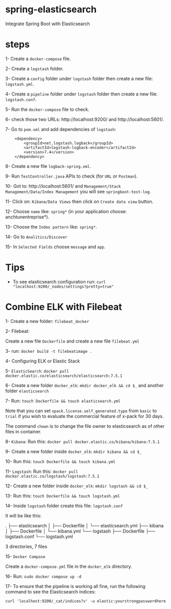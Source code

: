 # spring-elasticsearch
Integrate Spring Boot with Elasticsearch

# steps

1- Create a `docker-compose` file.

2- Create a `logstash` folder.

3- Create a `config` folder under `logstash` folder then create a new file: `logstash.yml`.

4- Create a `pipeline` folder under `logstash` folder then create a new file: `logstash.conf`.

5- Run the `docker-compose` file to check.

6- check those two URLs: http://localhost:9200/ and http://localhost:5601/.

7- Go to `pom.xml` and add dependencies of `logstash`:

		<dependency>
			<groupId>net.logstash.logback</groupId>
			<artifactId>logstash-logback-encoder</artifactId>
			<version>7.4</version>
		</dependency>

8- Create a new file `logback-spring.xml`.

9- Run `TestController.java` APIs to check (for `URL` or `Postman`).

10- Got to: http://localhost:5601/ and `Management/Stack Management/Data/Index Management` you will see `springboot-test-log`.

11- Click on: `Kibana/Data Views` then click on `Create data view` button.

12- Choose `name` like: `spring*` (in your application choose: anchtunentreprise*).

13- Choose the `Index pattern` like: `spring*`.

14- Go to `Analitics/Discover`

15- In `Selected Fields` choose `message` and `app`. 

# Tips

- To see elasticsearch configuration run: `curl "localhost:9200/_nodes/settings?pretty=true"`

# Combine ELK with Filebeat

1- Create a new folder: `filebeat_docker`

2- Filebeat:

Create a new file `Dockerfile` and create a new file `filebeat.yml`

3- run: `docker build -t filebeatimage .`

4- Configuring ELK or Elastic Stack

5- `ElasticSearch`: `docker pull docker.elastic.co/elasticsearch/elasticsearch:7.5.1`

6- Create a new folder `docker_elk`: `mkdir docker_elk && cd $_` and another folder `elasticsearch`

7- Run: `touch Dockerfile && touch elasticsearch.yml`

Note that you can set `xpack.license.self_generated.type` from `basic` to `trial` if you wish to evaluate the commercial feature of x-pack for 30 days.

The command `chown` is to change the file owner to elasticsearch as of other files in container.

8- `Kibana`: Run this: `docker pull docker.elastic.co/kibana/kibana:7.5.1`

9- Create a new folder inside `docker_elk`: `mkdir kibana && cd $_`

10- Run this: `touch Dockerfile && touch kibana.yml`

11- `Logstash`: Run this: `docker pull docker.elastic.co/logstash/logstash:7.5.1`

12- Create a new folder inside `docker_elk`: `mkdir logstash && cd $_`

13- Run this: `touch Dockerfile && touch logstash.yml`

14- Inside `logstash` folder create this file: `logstash.conf`

It will be like this:

.
├── elasticsearch
│   ├── Dockerfile
│   └── elasticsearch.yml
├── kibana
│   ├── Dockerfile
│   └── kibana.yml
└── logstash
    ├── Dockerfile
    ├── logstash.conf
    └── logstash.yml
 
3 directories, 7 files


15- `Docker Compose`

Create a `docker-compose.yml` file in the `docker_elk` directory.

16- Run: `sudo docker compose up -d`

17- To ensure that the pipeline is working all fine, run the following command to see the Elasticsearch indices:

`curl 'localhost:9200/_cat/indices?v' -u elastic:yourstrongpasswordhere`
















































































		